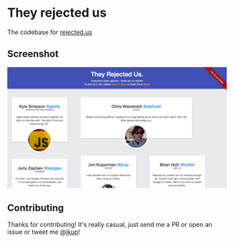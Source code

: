 # They rejected us

The codebase for [rejected.us](http://rejected.us)

## Screenshot

![Rejected.us Screenshot](/public/img/screenshot.png)

## Contributing

Thanks for contributing! It's really casual, just send me a PR or open an issue or tweet me [@jkup](https://twitter.com/jkup)!
